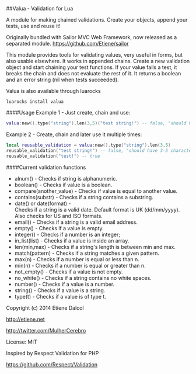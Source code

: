 ##Valua - Validation for Lua

A module for making chained validations. Create your objects, append your tests, use and reuse it!

Originally bundled with Sailor MVC Web Framework, now released as a separated module.
  https://github.com/Etiene/sailor

This module provides tools for validating values, very useful in forms, but also usable elsewhere. It works in appended chains. Create a new validation object and start chaining your test functions. If your value fails a test, it breaks the chain and does not evaluate the rest of it. It returns a boolean and an error string (nil when tests succeeded).

Valua is also available through luarocks
````
luarocks install valua
````

####Usage
Example 1 - Just create, chain and use:
```lua
valua:new().type("string").len(3,5)("test string!") -- false, "should have 3-5 characters"
```
Example 2 - Create, chain and later use it multiple times:
```lua
local reusable_validation = valua:new().type("string").len(3,5)
reusable_validation("test string!") -- false, "should have 3-5 characters"
reusable_validation("test!") -- true
```

####Current validation functions

  * alnum() - 
Checks if string is alphanumeric.
  * boolean() - 
Checks if value is a boolean.
  * compare(another_value) - 
Checks if value is equal to another value.
  * contains(substr) - 
Checks if a string contains a substring.
  * date() or date(format) -  
Checks if a string is a valid date. Default format is UK (dd/mm/yyyy). Also checks for US and ISO formats.
  * email() - 
Checks if a string is a valid email address.
  * empty() - 
Checks if a value is empty.
  * integer() - 
Checks if a number is an integer;
  * in_list(list) - 
Checks if a value is inside an array.
  * len(min,max) -
Checks if a string's length is between min and max.
  * match(pattern) -
Checks if a string matches a given pattern.
  * max(n) - 
Checks if a number is equal or less than n.
  * min(n) - 
Checks if a number is equal or greater than n.
  * not_empty() - 
Checks if a value is not empty.
  * no_white() - 
Checks if a string contains no white spaces.
  * number() - 
Checks if a value is a number.
  * string() - 
Checks if a value is a string.
  * type(t) -
Checks if a value is of type t.



Copyright (c) 2014 Etiene Dalcol

http://etiene.net

http://twitter.com/MulherCerebro

License: MIT



Inspired by Respect Validation for PHP

https://github.com/Respect/Validation
